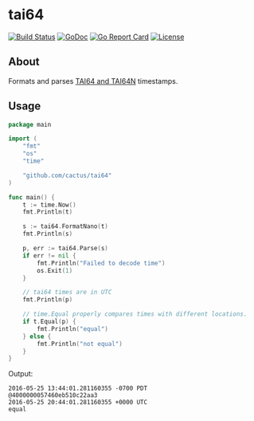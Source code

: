 tai64
=====

[![Build Status](https://travis-ci.org/cactus/tai64.svg?branch=master)](https://travis-ci.org/cactus/tai64)
[![GoDoc](https://godoc.org/github.com/cactus/tai64?status.png)](https://godoc.org/github.com/cactus/tai64)
[![Go Report Card](https://goreportcard.com/badge/github.com/cactus/tai64)](https://goreportcard.com/report/github.com/cactus/tai64)
[![License](https://img.shields.io/github/license/cactus/tai64.svg)](https://github.com/cactus/tai64/blob/master/LICENSE.md)

## About

Formats and parses [TAI64 and TAI64N][1] timestamps.

## Usage

``` go
package main

import (
	"fmt"
	"os"
	"time"

	"github.com/cactus/tai64"
)

func main() {
	t := time.Now()
	fmt.Println(t)

	s := tai64.FormatNano(t)
	fmt.Println(s)

	p, err := tai64.Parse(s)
	if err != nil {
		fmt.Println("Failed to decode time")
		os.Exit(1)
	}

    // tai64 times are in UTC
    fmt.Println(p)

    // time.Equal properly compares times with different locations.
	if t.Equal(p) {
		fmt.Println("equal")
	} else {
		fmt.Println("not equal")
	}
}
```

Output:

```
2016-05-25 13:44:01.281160355 -0700 PDT
@4000000057460eb510c22aa3
2016-05-25 20:44:01.281160355 +0000 UTC
equal
```


[1]: http://www.tai64.com
